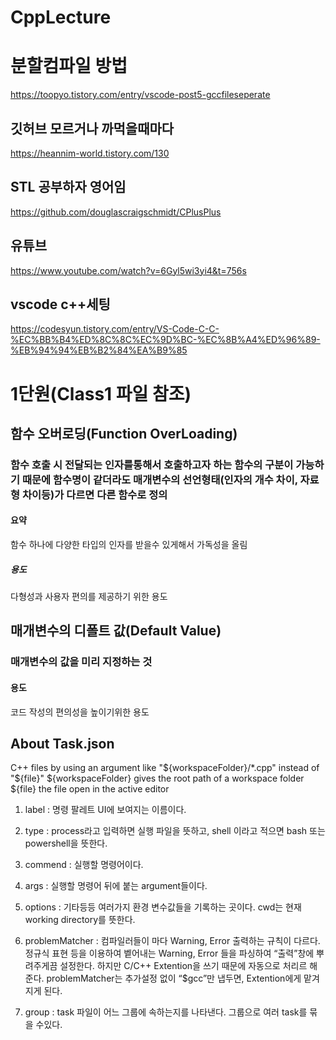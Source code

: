 # CppLecture

# 분할컴파일 방법
https://toopyo.tistory.com/entry/vscode-post5-gccfileseperate

## 깃허브 모르거나 까먹을때마다
https://heannim-world.tistory.com/130

## STL 공부하자 영어임
https://github.com/douglascraigschmidt/CPlusPlus

## 유튜브
https://www.youtube.com/watch?v=6Gyl5wi3yi4&t=756s

## vscode c++세팅
https://codesyun.tistory.com/entry/VS-Code-C-C-%EC%BB%B4%ED%8C%8C%EC%9D%BC-%EC%8B%A4%ED%96%89-%EB%94%94%EB%B2%84%EA%B9%85

# 1단원(Class1 파일 참조)

## 함수 오버로딩(Function OverLoading)
### 함수 호출 시 전달되는 인자를통해서 호출하고자 하는 함수의 구분이 가능하기 때문에 함수명이 같더라도 매개변수의 선언형태(인자의 개수 차이, 자료형 차이등)가 다르면 다른 함수로 정의
#### 요약
함수 하나에 다양한 타입의 인자를 받을수 있게해서 가독성을 올림
##### 용도
다형성과 사용자 편의를 제공하기 위한 용도

## 매개변수의 디폴트 값(Default Value)
### 매개변수의 값을 미리 지정하는 것
#### 용도
코드 작성의 편의성을 높이기위한 용도

## About Task.json
C++ files by using an argument like "${workspaceFolder}/*.cpp" instead of "${file}"
${workspaceFolder} gives the root path of a workspace folder
${file} the file open in the active editor
1. label : 명령 팔레트 UI에 보여지는 이름이다.

2. type : process라고 입력하면 실행 파일을 뜻하고, shell 이라고 적으면 bash 또는 powershell을 뜻한다.

3. commend : 실행할 명령어이다.

4. args : 실행할 명령어 뒤에 붙는 argument들이다.

5. options : 기타등등 여러가지 환경 변수값들을 기록하는 곳이다. cwd는 현재 working directory를 뜻한다. 

6. problemMatcher : 컴파일러들이 마다 Warning, Error 출력하는 규칙이 다르다. 정규식 표현 등을 이용하여 벹어내는 Warning, Error 들을 파싱하여 “출력”창에 뿌려주게끔 설정한다. 하지만 C/C++ Extention을 쓰기 때문에 자동으로 처리르 해 준다. problemMatcher는 추가설정 없이 “$gcc”만 냅두면, Extention에게 맡겨지게 된다.

7. group : task 파일이 어느 그룹에 속하는지를 나타낸다. 그룹으로 여러 task를 묶을 수있다.
